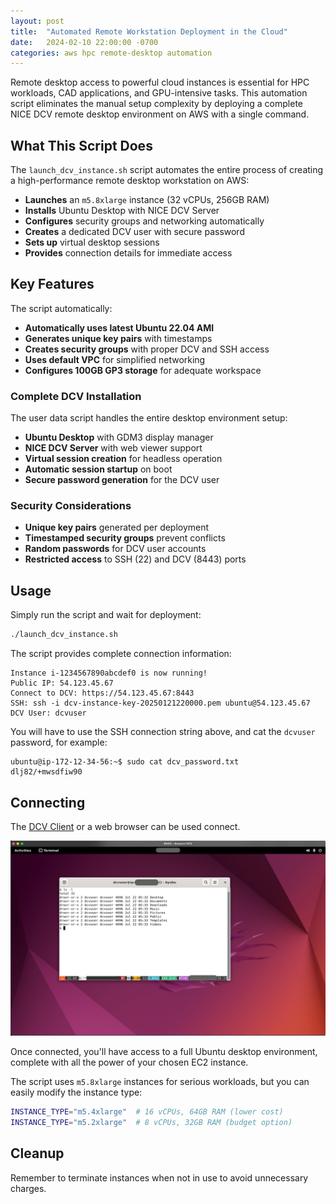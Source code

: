 ```yaml
---
layout: post
title:  "Automated Remote Workstation Deployment in the Cloud"
date:   2024-02-10 22:00:00 -0700
categories: aws hpc remote-desktop automation
---
```


Remote desktop access to powerful cloud instances is essential for HPC workloads, CAD applications, and GPU-intensive tasks. This automation script eliminates the manual setup complexity by deploying a complete NICE DCV remote desktop environment on AWS with a single command.

## What This Script Does

The `launch_dcv_instance.sh` script automates the entire process of creating a high-performance remote desktop workstation on AWS:

- **Launches** an `m5.8xlarge` instance (32 vCPUs, 256GB RAM)
- **Installs** Ubuntu Desktop with NICE DCV Server
- **Configures** security groups and networking automatically
- **Creates** a dedicated DCV user with secure password
- **Sets up** virtual desktop sessions
- **Provides** connection details for immediate access

## Key Features

The script automatically:
- **Automatically uses latest Ubuntu 22.04 AMI**
- **Generates unique key pairs** with timestamps
- **Creates security groups** with proper DCV and SSH access
- **Uses default VPC** for simplified networking
- **Configures 100GB GP3 storage** for adequate workspace

### Complete DCV Installation
The user data script handles the entire desktop environment setup:
- **Ubuntu Desktop** with GDM3 display manager
- **NICE DCV Server** with web viewer support
- **Virtual session creation** for headless operation
- **Automatic session startup** on boot
- **Secure password generation** for the DCV user

### Security Considerations
- **Unique key pairs** generated per deployment
- **Timestamped security groups** prevent conflicts
- **Random passwords** for DCV user accounts
- **Restricted access** to SSH (22) and DCV (8443) ports

## Usage

Simply run the script and wait for deployment:

```bash
./launch_dcv_instance.sh
```

The script provides complete connection information:
```
Instance i-1234567890abcdef0 is now running!
Public IP: 54.123.45.67
Connect to DCV: https://54.123.45.67:8443
SSH: ssh -i dcv-instance-key-20250121220000.pem ubuntu@54.123.45.67
DCV User: dcvuser
```

You will have to use the SSH connection string above, and cat the `dcvuser` password, for example:

```
ubuntu@ip-172-12-34-56:~$ sudo cat dcv_password.txt
dlj82/+mwsdfiw90
```

## Connecting

The [DCV Client](https://docs.aws.amazon.com/dcv/latest/userguide/client.html) or a web browser can be used connect. 

![DCV Desktop Interface](/assets/images/dcv_01.png)

Once connected, you'll have access to a full Ubuntu desktop environment, complete with all the power of your chosen EC2 instance.

The script uses `m5.8xlarge` instances for serious workloads, but you can easily modify the instance type:

```bash
INSTANCE_TYPE="m5.4xlarge"  # 16 vCPUs, 64GB RAM (lower cost)
INSTANCE_TYPE="m5.2xlarge"  # 8 vCPUs, 32GB RAM (budget option)
```

## Cleanup
Remember to terminate instances when not in use to avoid unnecessary charges.
